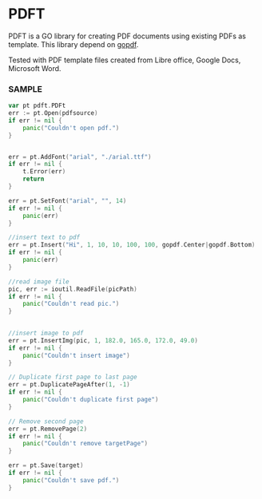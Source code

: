 PDFT
====

PDFT is a GO library for creating PDF documents using existing PDFs as template.
This library depend on [gopdf](https://github.com/signintech/gopdf). 

Tested with PDF template files created from Libre office, Google Docs, Microsoft Word.

 
### SAMPLE
```go
var pt pdft.PDFt
err := pt.Open(pdfsource)
if err != nil {
	panic("Couldn't open pdf.")
}


err = pt.AddFont("arial", "./arial.ttf")
if err != nil {
    t.Error(err)
    return
}

err = pt.SetFont("arial", "", 14)
if err != nil {
    panic(err) 
}

//insert text to pdf
err = pt.Insert("Hi", 1, 10, 10, 100, 100, gopdf.Center|gopdf.Bottom)
if err != nil {
    panic(err) 
}

//read image file
pic, err := ioutil.ReadFile(picPath)
if err != nil {
	panic("Couldn't read pic.")
}

 
//insert image to pdf
err = pt.InsertImg(pic, 1, 182.0, 165.0, 172.0, 49.0)
if err != nil {
	panic("Couldn't insert image")
}

// Duplicate first page to last page
err = pt.DuplicatePageAfter(1, -1)
if err != nil {
	panic("Couldn't duplicate first page")
}

// Remove second page
err = pt.RemovePage(2)
if err != nil {
	panic("Couldn't remove targetPage")
}

err = pt.Save(target)
if err != nil {
	panic("Couldn't save pdf.")
}
```


